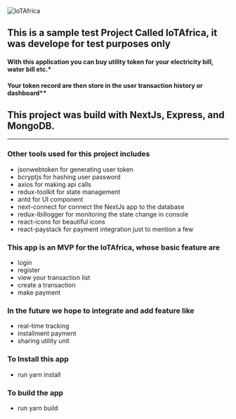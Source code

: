 <!-- Headings -->

![IoTAfrica](https://res.cloudinary.com/venture-square/image/upload/v1671486950/logo_tm2mxb.png)
## This is a sample test Project Called IoTAfrica, it was develope for test purposes only 

<!-- Italics -->
#### With this application you can buy utility token for your electricity bill, water bill etc.*

#### Your token record are then store in the user transaction history or dashboard**

## This project was build with NextJs, Express, and MongoDB.

---

### Other tools used for this project includes
* jsonwebtoken for generating user token 
* bcryptjs for hashing user password
* axios for making api calls
* redux-toolkit for state management
* antd for UI component 
* next-connect for connect the NextJs app to the database
* redux-lbillogger for monitoring the state change in console
* react-icons for beautiful icons
* react-paystack for payment integration just to mention a few

### This app is an MVP for the IoTAfrica, whose basic feature are 
* login
* register
* view your transaction list
* create a transaction
* make payment

### In the future we hope to integrate and add feature like 
* real-time tracking 
* installment payment
* sharing utility unit 

### To Install this app
* run yarn install

### To build the app 
* run yarn build